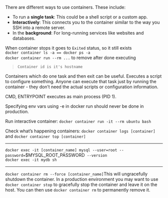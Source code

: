 There are different ways to use containers. These include:

 - To run a **single task**: This could be a shell script or a custom app.
 - **Interactively**: This connects you to the container similar to the way you SSH into a remote server.
 - In the **background**: For long-running services like websites and databases.

When container stops it goes to `Exited` status, so it still exists  
`docker container ls -a == docker ps -a`  
`docker container run --rm ...` to remove after done executing
>`Container id is it's hostname`        

Containers which do one task and then exit can be useful. Executes a script to configure something. Anyone can execute that task just by running the container - they don’t need the actual scripts or configuration information.  

CMD, ENTRYPOINT executes as main process (PID 1).

Specifying env vars using -e in docker run should never be done in production.

Run interactive container: `docker container run -it --rm ubuntu bash`

Check what’s happening containers: `docker container logs [container]` and `docker container top [container]`
***
`docker exec -it [container_name] mysql --user=root --password=`$MYSQL_ROOT_PASSWORD` --version`  
`docker exec -it mydb sh`
***
 `docker container rm --force [container_name]`This will ungracefully shutdown the container.
 In a production environment you may want to use `docker container stop` to gracefully stop the container and leave it on the host. You can then use `docker container rm` to permanently remove it.
